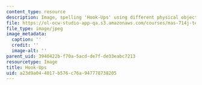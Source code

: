 ```yaml
---
content_type: resource
description: Image, spelling 'Hook-Ups' using different physical objects.
file: https://ol-ocw-studio-app-qa.s3.amazonaws.com/courses/mas-714j-technologies-for-creative-learning-fall-2009/a23d9a044017b576c76a947778738205_assn4_banner.jpg
file_type: image/jpeg
image_metadata:
  caption: ''
  credit: ''
  image-alt: ''
parent_uid: 3940422b-f70a-5acd-de7f-de33eabc7213
resourcetype: Image
title: Hook-Ups
uid: a23d9a04-4017-b576-c76a-947778738205
---
```

